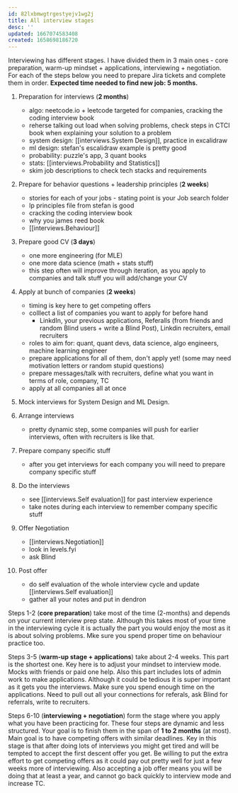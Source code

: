 ```yaml
---
id: 82lxbmwgtrgestyejv1wg2j
title: All interview stages
desc: ''
updated: 1667074583408
created: 1658698186720
---
```


Interviewing has different stages. I have divided them in 3 main ones - core preparation, warm-up mindset + applications, interviewing + negotiation.  For each of the steps  below you need to prepare Jira tickets and complete them in order. **Expected time needed to find new job: 5 months.**


1. Preparation for interviews (**2 months**)
    - algo: neetcode.io + leetcode targeted for companies, cracking the coding interview book
    - reherse talking out load when solving problems, check steps in CTCI book when explaining your solution to a problem
    - system design: [[interviews.System Design]], practice in excalidraw
    - ml design: stefan's escalidraw example is pretty good
    - probability: puzzle's app, 3 quant books
    - stats: [[interviews.Probability and Statistics]]
    - skim job descriptions to check tech stacks and requirements

2. Prepare for behavior questions + leadership principles (**2 weeks**)
    - stories for each of your jobs - stating point is your Job search folder
    - lp principles file from stefan is good
    - cracking the coding interview book
    - why you james reed book
    - [[interviews.Behaviour]]

3. Prepare good CV (**3 days**)
    - one more engineering (for MLE)
    - one more data science (math + stats stuff)
    - this step often will improve through iteration, as you apply to companies and talk stuff you will add/change your CV

4. Apply at bunch of companies (**2 weeks**)
    - timing is key here to get competing offers
    - colllect a list of companies you want to apply for before hand
        - LinkdIn, your previous applications, Referalls (from friends and random Blind users + write a Blind Post), Linkdin recruiters, email recruiters
    - roles to aim for: quant, quant devs, data science, algo engineers, machine learning engineer
    - prepare applications for all of them, don't apply yet! (some may need motivation letters or random stupid questions)
    - prepare messages/talk with recruiters, define what you want in terms of role, company, TC
    - apply at all companies all at once

5. Mock interviews for System Design and ML Design.

6. Arrange interviews
    - pretty dynamic step, some companies will push for earlier interviews, often with recruiters is like that.

7. Prepare company specific stuff
    - after you get interviews for each company you will need to prepare company specific stuff

8. Do the interviews
    - see [[interviews.Self evaluation]] for past interview experience
    - take notes during each interview to remember company specific stuff

9. Offer Negotiation
    - [[interviews.Negotiation]]
    - look in levels.fyi
    - ask Blind

10. Post offer
    - do self evaluation of the whole interview cycle and update [[interviews.Self evaluation]]
    - gather all your notes and put in dendron

Steps 1-2 (**core preparation**) take most of the time (2-months) and depends on your current interview prep state. Although this takes most of your time in the interviewing cycle it is actually the part you would enjoy the most as it is about solving problems. Mke sure you spend proper time on behaviour practice too.

Steps 3-5 (**warm-up stage + applications**) take about 2-4 weeks. This part is the shortest one. Key here is to adjust your mindset to interview mode. Mocks with friends or paid one help. Also this part includes lots of admin work to make applications. Although it could be tedious it is super important as it gets you the interviews. Make sure you spend enough time on the applications. Need to pull out all your connections for referals, ask Blind for referrals, write to recruiters.

Steps 6-10 (**interviewing + negotiation**) form the stage where you apply what you have been practicing for. These four steps are dynamic and less structured. Your goal is to finish them in the span of **1 to 2 months** (at most). Main goal is to have competing offers with similar deadlines. Key in this stage is that after doing lots of interviews you might get tired and will be tempted to accept the first descent offer you get. Be willing to put the extra effort to get competing offers as it could pay out pretty well for just a few weeks more of interviewing. Also accepting a job offer means you will be doing that at least a year, and cannot go back quickly to interview mode and increase TC.




